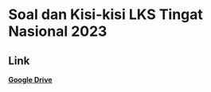 # Soal dan Kisi-kisi LKS Tingat Nasional 2023

## Link
**[Google Drive](https://drive.google.com/drive/folders/1x-kO1KV3HUQOlicThRe1pNW5eU9uqNkZ)**